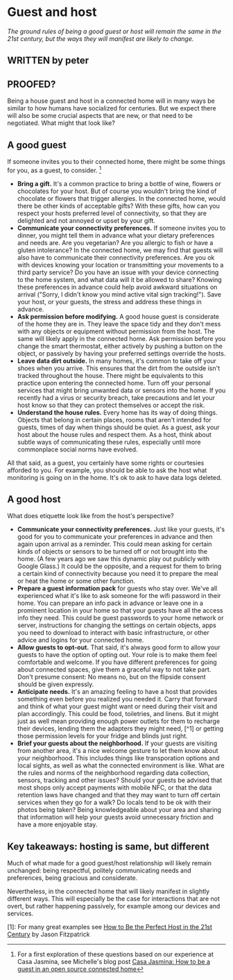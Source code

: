 # Guest and host

_The ground rules of being a good guest or host will remain the same in the 21st century, but the ways they will manifest are likely to change._

## WRITTEN by peter
## PROOFED?

Being a house guest and host in a connected home will in many ways be similar to how humans have socialized for centuries. But we expect there will also be some crucial aspects that are new, or that need to be negotiated. What might that look like?

## A good guest

If someone invites you to their connected home, there might be some things for you, as a guest, to consider. [^2]

* **Bring a gift.** It's a common practice to bring a bottle of wine, flowers or chocolates for your host. But of course you wouldn't bring the kind of chocolate or flowers that trigger allergies. In the connected home, would there be other kinds of acceptable gifts? With these gifts, how can you respect your hosts preferred level of connectivity, so that they are delighted and not annoyed or upset by your gift. 
* **Communicate your connectivity preferences.** If someone invites you to dinner, you might tell them in advance what your dietary preferences and needs are. Are you vegetarian? Are you allergic to fish or have a gluten intolerance? In the connected home, we may find that guests will also have to communicate their connectivity preferences. Are you ok with devices knowing your location or transmitting your movements to a third party service? Do you have an issue with your device connecting to the home system, and what data will it be allowed to share? Knowing these preferences in advance could help avoid awkward situations on arrival ("Sorry, I didn't know you mind active vital sign tracking!"). Save your host, or your guests, the stress and address these things in advance. 
* **Ask permission before modifying.** A good house guest is considerate of the home they are in. They leave the space tidy and they don't mess with any objects or equipment without permission from the host. The same will likely apply in the connected home. Ask permission before you change the smart thermostat, either actively by pushing a button on the object, or passively by having your preferred settings override the hosts.
* **Leave data dirt outside.** In many homes, it's common to take off your shoes when you arrive. This ensures that the dirt from the outside isn't tracked throughout the house. There might be equivalents to this practice upon entering the connected home. Turn off your personal services that might bring unwanted data or sensors into the home. If you recently had a virus or security breach, take precautions and let your host know so that they can protect themselves or accept the risk. 
* **Understand the house rules.** Every home has its way of doing things. Objects that belong in certain places, rooms that aren't intended for guests, times of day when things should be quiet. As a guest, ask your host about the house rules and respect them. As a host, think about subtle ways of communicating these rules, especially until more commonplace social norms have evolved.

All that said, as a guest, you certainly have some rights or courtesies afforded to you. For example, you should be able to ask the host what monitoring is going on in the home. It's ok to ask to have data logs deleted.

## A good host

What does etiquette look like from the host's perspective?

* **Communicate your connectivity preferences.** Just like your guests, it's good for you to communicate your preferences in advance and then again upon arrival as a reminder. This could mean asking for certain kinds of objects or sensors to be turned off or not brought into the home. (A few years ago we saw this dynamic play out publicly with Google Glass.) It could be the opposite, and a request for them to bring a certain kind of connectivity because you need it to prepare the meal or heat the home or some other function. 
* **Prepare a guest information pack** for guests who stay over. We've all experienced what it's like to ask someone for the wifi password in their home. You can prepare an info pack in advance or leave one in a prominent location in your home so that your guests have all the access info they need. This could be guest passwords to your home network or server, instructions for changing the settings on certain objects, apps you need to download to interact with basic infrastructure, or other advice and logins for your connected home. 
* **Allow guests to opt-out.** That said, it's always good form to allow your guests to have the option of opting out. Your role is to make them feel comfortable and welcome. If you have different preferences for going about connected spaces, give them a graceful way to not take part. Don't presume consent: No means no, but on the flipside consent should be given expressly.
* **Anticipate needs.** It's an amazing feeling to have a host that provides something even before you realized you needed it. Carry that forward and think of what your guest might want or need during their visit and plan accordingly. This could be food, toiletries, and linens. But it might just as well mean providing enough power outlets for them to recharge their devices, lending them the adapters they might need, [^1] or getting those permission levels for your fridge and blinds just right.
* **Brief your guests about the neighborhood.** If your guests are visiting from another area, it's a nice welcome gesture to let them know about your neighborhood. This includes things like transporation options and local sights, as well as what the connected environment is like. What are the rules and norms of the neighborhood regarding data collection, sensors, tracking and other issues? Should your guests be advised that most shops only accept payments with mobile NFC, or that the data retention laws have changed and that they may want to turn off certain services when they go for a walk? Do locals tend to be ok with their photos being taken? Being knowledgeable about your area and sharing that information will help your guests avoid unnecessary friction and have a more enjoyable stay. 

## Key takeaways: hosting is same, but different

Much of what made for a good guest/host relationship will likely remain unchanged: being respectful, politely communicating needs and preferences, being gracious and considerate. 

Nevertheless, in the connected home that will likely manifest in slightly different ways. This will especially be the case for interactions that are not overt, but rather happening passively, for example among our devices and services. 



[1]: For many great examples see [How to Be the Perfect Host in the 21st Century](http://lifehacker.com/5606282/how-to-be-the-perfect-host-in-the-21st-century) by Jason Fitzpatrick
[^2]: For a first exploration of these questions based on our experience at Casa Jasmina, see Michelle's blog post [Casa Jasmina: How to be a guest in an open source connected home](http://michellethorne.cc/2015/07/casa-jasmina-how-to-be-a-guest-in-an-open-source-connected-home/)